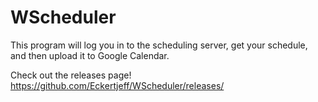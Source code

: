 # WScheduler

This program will log you in to the scheduling server, get your schedule, and then upload it to Google Calendar.

Check out the releases page! https://github.com/Eckertjeff/WScheduler/releases/
